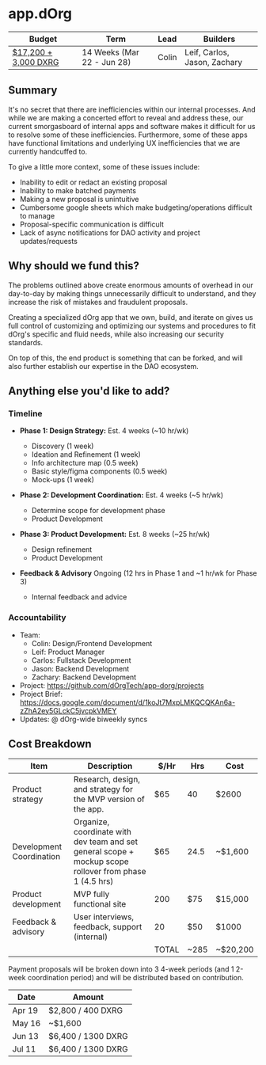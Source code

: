 # app.dOrg 

| Budget | Term | Lead | Builders |
|-|-|-|-|
| [$17,200 + 3,000 DXRG](https://docs.google.com/spreadsheets/d/1mwYhzTNXSytzVtACZLu1V_EVTfjPKhGfHu-KhnBFESk/edit#gid=46471418) | 14 Weeks (Mar 22 - Jun 28) | Colin | Leif, Carlos, Jason, Zachary |

## Summary

It's no secret that there are inefficiencies within our internal processes. And while we are making a concerted effort to reveal and address these, our current smorgasboard of internal apps and software makes it difficult for us to resolve some of these inefficiencies. Furthermore, some of these apps have functional limitations and underlying UX inefficiencies that we are currently handcuffed to.

To give a little more context, some of these issues include:
- Inability to edit or redact an existing proposal
- Inability to make batched payments
- Making a new proposal is unintuitive
- Cumbersome google sheets which make budgeting/operations difficult to manage
- Proposal-specific communication is difficult
- Lack of async notifications for DAO activity and project updates/requests


## Why should we fund this?

The problems outlined above create enormous amounts of overhead in our day-to-day by making things unnecessarily difficult to understand, and they increase the risk of mistakes and fraudulent proposals.

Creating a specialized dOrg app that we own, build, and iterate on gives us full control of customizing and optimizing our systems and procedures to fit dOrg's specific and fluid needs, while also increasing our security standards.

On top of this, the end product is something that can be forked, and will also further establish our expertise in the DAO ecosystem.

## Anything else you'd like to add?

### Timeline 

- **Phase 1: Design Strategy:** Est. 4 weeks (~10 hr/wk)
    - Discovery (1 week)
    - Ideation and Refinement (1 week)
    - Info architecture map (0.5 week)
    - Basic style/figma components (0.5 week)
    - Mock-ups (1 week)
- **Phase 2: Development Coordination:** Est. 4 weeks (~5 hr/wk)
    - Determine scope for development phase
    - Product Development
- **Phase 3: Product Development:** Est. 8 weeks (~25 hr/wk)
    - Design refinement
    - Product Development

- **Feedback & Advisory** Ongoing (12 hrs in Phase 1 and ~1 hr/wk for Phase 3)
    - Internal feedback and advice

### Accountability

- Team:
  - Colin: Design/Frontend Development
  - Leif: Product Manager
  - Carlos: Fullstack Development
  - Jason: Backend Development
  - Zachary: Backend Development
- Project: https://github.com/dOrgTech/app-dorg/projects
- Project Brief: https://docs.google.com/document/d/1koJt7MxpLMKQCQKAn6a-zZhA2ey5GLckC5jvcpkVMEY
- Updates: @ dOrg-wide biweekly syncs

## Cost Breakdown

| Item | Description | $/Hr | Hrs | Cost |
|-|-|-|-|-|
| Product strategy | Research, design, and strategy for the MVP version of the app. | $65 | 40 | $2600 |
| Development Coordination | Organize, coordinate with dev team and set general scope + mockup scope rollover from phase 1 (4.5 hrs) | $65  | 24.5 | ~$1,600 |
| Product development | MVP fully functional site | 200 | $75 | $15,000 |
| Feedback & advisory | User interviews, feedback, support (internal) | 20 | $50 | $1000 |
| | | TOTAL | ~285 | ~$20,200 |

Payment proposals will be broken down into 3 4-week periods (and 1 2-week coordination period) and will be distributed based on contribution.

| Date | Amount |
|-|-|
| Apr 19 | $2,800 / 400 DXRG |
| May 16 | ~$1,600 |
| Jun 13 | $6,400 / 1300 DXRG |
| Jul 11 | $6,400 / 1300 DXRG |
